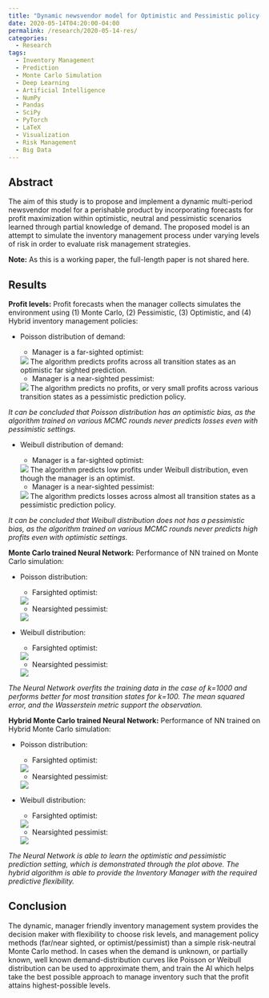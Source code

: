 ```yaml
---
title: "Dynamic newsvendor model for Optimistic and Pessimistic policy-based profit forecasting"
date: 2020-05-14T04:20:00-04:00
permalink: /research/2020-05-14-res/
categories:
  - Research
tags:
  - Inventory Management
  - Prediction
  - Monte Carlo Simulation
  - Deep Learning
  - Artificial Intelligence
  - NumPy
  - Pandas
  - SciPy
  - PyTorch
  - LaTeX
  - Visualization
  - Risk Management
  - Big Data
---
```

## Abstract

The aim of this study is to propose and implement a dynamic multi-period newsvendor model for a perishable product by incorporating forecasts for profit maximization within optimistic, neutral and pessimistic scenarios learned through partial knowledge of demand. The proposed model is an attempt to simulate the inventory management process under varying levels of risk in order to evaluate risk management strategies.

**Note:** As this is a working paper, the full-length paper is not shared here.

## Results

**Profit levels:** Profit forecasts when the manager collects simulates the environment using (1) Monte Carlo, (2) Pessimistic, (3) Optimistic, and (4) Hybrid inventory management policies:

- Poisson distribution of demand:
  * Manager is a far-sighted optimist:
  <img src="https://github.com/Advaitiyer/advaitiyer.github.io/blob/master/assets/images/k=1000_PFO.png?raw=true"/>
  The algorithm predicts profits across all transition states as an optimistic far sighted prediction.
  
  * Manager is a near-sighted pessimist:
  <img src="https://github.com/Advaitiyer/advaitiyer.github.io/blob/master/assets/images/k=1000_PNP.png?raw=true"/>
  The algorithm predicts no profits, or very small profits across various transition states as a pessimistic prediction policy. 
  
*It can be concluded that Poisson distribution has an optimistic bias, as the algorithm trained on various MCMC rounds never predicts losses even with pessimistic settings.*
  
- Weibull distribution of demand:
  * Manager is a far-sighted optimist:
  <img src="https://github.com/Advaitiyer/advaitiyer.github.io/blob/master/assets/images/k=1000_WFO.png?raw=true"/>
  The algorithm predicts low profits under Weibull distribution, even though the manager is an optimist.
  
  * Manager is a near-sighted pessimist:
  <img src="https://github.com/Advaitiyer/advaitiyer.github.io/blob/master/assets/images/k=1000_WNP.png?raw=true"/>
  The algorithm predicts losses across almost all transition states as a pessimistic prediction policy.
  
*It can be concluded that Weibull distribution does not has a pessimistic bias, as the algorithm trained on various MCMC rounds never predicts high profits even with optimistic settings.*

**Monte Carlo trained Neural Network:** Performance of NN trained on Monte Carlo simulation:

- Poisson distribution:
  * Farsighted optimist:
  <img src="https://github.com/Advaitiyer/advaitiyer.github.io/blob/master/assets/images/MC_PFO.png?raw=true"/>
  
  * Nearsighted pessimist:
  <img src="https://github.com/Advaitiyer/advaitiyer.github.io/blob/master/assets/images/MC_PNP.png?raw=true"/>

- Weibull distribution:
  * Farsighted optimist:
  <img src="https://github.com/Advaitiyer/advaitiyer.github.io/blob/master/assets/images/MC_WFO.png?raw=true"/>
  
  * Nearsighted pessimist:
  <img src="https://github.com/Advaitiyer/advaitiyer.github.io/blob/master/assets/images/MC_WNP.png?raw=true"/>

*The Neural Network overfits the training data in the case of k=1000 and performs better for most transition states for k=100. The mean squared error, and the Wasserstein metric support the observation.*

**Hybrid Monte Carlo trained Neural Network:** Performance of NN trained on Hybrid Monte Carlo simulation:

- Poisson distribution:
  * Farsighted optimist:
  <img src="https://github.com/Advaitiyer/advaitiyer.github.io/blob/master/assets/images/HMC_PFO.png?raw=true"/>
  
  * Nearsighted pessimist:
  <img src="https://github.com/Advaitiyer/advaitiyer.github.io/blob/master/assets/images/HMC_PNP.png?raw=true"/>

- Weibull distribution:
  * Farsighted optimist:
  <img src="https://github.com/Advaitiyer/advaitiyer.github.io/blob/master/assets/images/HMC_WFO.png?raw=true"/>
  
  * Nearsighted pessimist:
  <img src="https://github.com/Advaitiyer/advaitiyer.github.io/blob/master/assets/images/HMC_WNP.png?raw=true"/>

*The Neural Network is able to learn the optimistic and pessimistic prediction setting, which is demonstrated through the plot above. The hybrid algorithm is able to provide the Inventory Manager with the required predictive flexibility.*
  
## Conclusion

The dynamic, manager friendly inventory management system provides the decision maker with flexibility to choose risk levels, and management policy methods (far/near sighted, or optimist/pessimist) than a simple risk-neutral Monte Carlo method. In cases when the demand is unknown, or partially known, well known demand-distribution curves like Poisson or Weibull distribution can be used to approximate them, and train the AI which helps take the best possible approach to manage inventory such that the profit attains highest-possible levels.
  
